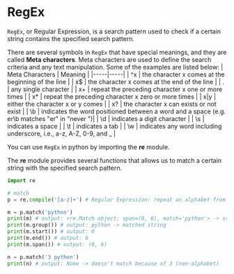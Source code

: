 # RegEx

```RegEx```, or Regular Expression, is a search pattern used to check if a certain string contains the specified search pattern. 

There are several symbols in ```RegEx``` that have special meanings, and they are called <strong>Meta characters</strong>. Meta characters are used to define the search criteria and any text manipulation. Some of the examples are listed below:
| Meta Characters | Meaning |
|-----|-----|
| ^x | the character x comes at the beginning of the line |
| x$ | the character x comes at the end of the line |
| . | any single character |
| x+ | repeat the preceding character x one or more times |
| x* | repeat the preceding character x zero or more times |
| x\|y | either the character x or y comes |
| x? | the character x can exists or not exist |
| \b | indicates the word positioned between a word and a space (e.g. er\b matches "er" in "never ")|
| \d | indicates a digit character |
| \s | indicates a space | 
| \t | indicates a tab | 
| \w | indicates any word including underscore, i.e., a-z, A-Z, 0-9, and _ |

You can use ```RegEx``` in python by importing the <strong>re</strong> module. 

The <strong>re</strong> module provides several functions that allows us to match a certain string with the specified search pattern.
```python
import re 

# match
p = re.compile('[a-z]+') # Regular Expression: repeat an alphabet from a to z 1 or more times

m = p.match('python') 
print(m) # output: <re.Match object; span=(0, 6), match='python'> -> starting the match from index 0
print(m.group()) # output: python -> matched string
print(m.start()) # output: 0
print(m.end()) # output: 6
print(m.span()) # output: (0, 6)

n = p.match('3 python') 
print(n) # output: None -> doesn't match because of 3 (non-alphabet)
```
